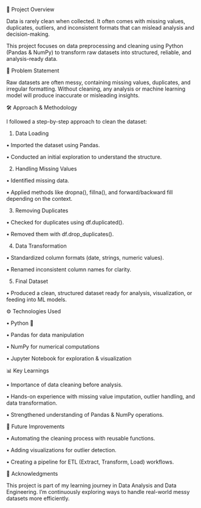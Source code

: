📖 Project Overview

Data is rarely clean when collected. It often comes with missing values, duplicates, outliers, and inconsistent formats that can mislead analysis and decision-making.

This project focuses on data preprocessing and cleaning using Python (Pandas & NumPy) to transform raw datasets into structured, reliable, and analysis-ready data.

🔎 Problem Statement

Raw datasets are often messy, containing missing values, duplicates, and irregular formatting. Without cleaning, any analysis or machine learning model will produce inaccurate or misleading insights.

🛠️ Approach & Methodology

I followed a step-by-step approach to clean the dataset:

1. Data Loading

• Imported the dataset using Pandas.

• Conducted an initial exploration to understand the structure.

2. Handling Missing Values

• Identified missing data.

• Applied methods like dropna(), fillna(), and forward/backward fill depending on the context.

3. Removing Duplicates

• Checked for duplicates using df.duplicated().

• Removed them with df.drop_duplicates().

4. Data Transformation

• Standardized column formats (date, strings, numeric values).

• Renamed inconsistent column names for clarity.

5. Final Dataset

• Produced a clean, structured dataset ready for analysis, visualization, or feeding into ML models.

⚙️ Technologies Used

   • Python 🐍

   • Pandas for data manipulation

   • NumPy for numerical computations

   • Jupyter Notebook for exploration & visualization

📊 Key Learnings

• Importance of data cleaning before analysis.

• Hands-on experience with missing value imputation, outlier handling, and data transformation.

• Strengthened understanding of Pandas & NumPy operations.

🚀 Future Improvements

• Automating the cleaning process with reusable functions.

• Adding visualizations for outlier detection.

• Creating a pipeline for ETL (Extract, Transform, Load) workflows.

🙌 Acknowledgments

This project is part of my learning journey in Data Analysis and Data Engineering. I’m continuously exploring ways to handle real-world messy datasets more efficiently.

